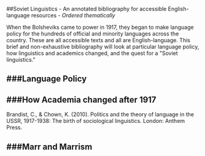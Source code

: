 ##Soviet Linguistics - An annotated bibliography for accessible English-language resources - _Ordered thematically_

When the Bolsheviks came to power in 1917, they began to make language policy for the hundreds of official and minority languages across the country.  These are all accessible texts and all are English-language.  This brief and non-exhaustive bibliography will look at particular language policy, how linguistics and academics changed, and the quest for a "Soviet linguistics."

###Language Policy
-

###How Academia changed after 1917
-
Brandist, C., & Chown, K. (2010). Politics and the theory of language in the USSR, 1917-1938: The birth of sociological linguistics. London: Anthem Press. 

###Marr and Marrism
-


